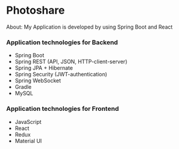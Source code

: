 # Photoshare
About: My Application is developed by using Spring Boot and React

### Application technologies for Backend
- Spring Boot
- Spring REST (API, JSON, HTTP-client-server)
- Spring JPA + Hibernate
- Spring Security (JWT-authentication)
- Spring WebSocket
- Gradle
- MySQL

### Application technologies for Frontend
- JavaScript
- React
- Redux
- Material UI
